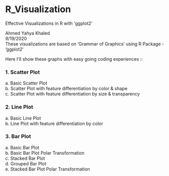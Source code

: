 # R_Visualization
Effective Visualizations in R with 'ggplot2'

Ahmed Yahya Khaled \
9/19/2020 \
These visualizations are based on ‘Grammar of Graphics’ using R Package - ‘ggplot2’


Here I'll show these graphs with easy going coding experiences :: 

### 1. Scatter Plot 
   a. Basic Scatter Plot \
   b. Scatter Plot with feature differentiation by color & shape \
   c. Scatter Plot with feature differentiation by size & transparency

### 2. Line Plot
   a. Basic Line Plot \
   b. Line Plot with feature differentiation by color

### 3. Bar Plot
   a. Basic Bar Plot \
   b. Basic Bar Plot Polar Transformation \
   c. Stacked Bar Plot \
   d. Grouped Bar Plot \
   e. Stacked Bar Plot Polar Transformation
   
